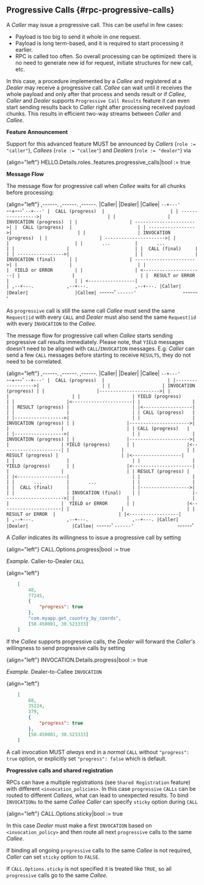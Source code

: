 ## Progressive Calls {#rpc-progressive-calls}

A *Caller* may issue a progressive call. This can be useful in few cases:

* Payload is too big to send it whole in one request.
* Payload is long term-based, and it is required to start processing it earlier.
* RPC is called too often. So overall processing can be optimized: there is no need to generate new id for request,
  initiate structures for new call, etc.

In this case, a procedure implemented by a *Callee* and registered at a *Dealer* may receive a progressive call.
*Callee* can wait until it receives the whole payload and only after that process and sends result or 
if *Callee*, *Caller* and *Dealer* supports `Progressive Call Results` feature it can even start sending results 
back to *Caller* right after processing received payload chunks.
This results in efficient two-way streams between *Caller* and *Callee*.

**Feature Announcement**

Support for this advanced feature MUST be announced by *Callers* (`role := "caller"`), *Callees* (`role := "callee"`) and *Dealers* (`role := "dealer"`) via

{align="left"}
HELLO.Details.roles.<role>.features.progressive_calls|bool := true

**Message Flow**

The message flow for progressive call when *Callee* waits for all chunks before processing:

{align="left"}
,------.            ,------.                 ,------.
|Caller|            |Dealer|                 |Callee|
`--+---'            `--+---'                 `--+---'
   |  CALL (progress)  |                        |
   | ----------------->|                        |
   |                   | INVOCATION (progress)  |
   |                   | ---------------------->|
   |  CALL (progress)  |                        |
   | ----------------->|                        |
   |                   | INVOCATION (progress)  |
   |                   | ---------------------->|
   |                   |                        |
   |       ...         |       ...              |
   |                   |                        |
   |  CALL (final)     |                        |
   | ----------------->|                        |
   |                   | INVOCATION (final)     |
   |                   | ---------------------->|
   |                   |                        |
   |                   |  YIELD or ERROR        |
   |                   | <----------------------|
   |                   |                        |
   |  RESULT or ERROR  |                        |
   | <-----------------|                        |
,--+---.            ,--+---.                 ,--+---.
|Caller|            |Dealer|                 |Callee|
`------'            `------'                 `------'

As `progressive` call is still the same call *Callee* must send the same `Request|id` with every `CALL` and *Dealer*
must also send the same `Request|id` with every `INVOCATION` to the *Callee*.


The message flow for progressive call when *Callee* starts sending progressive call results immediately. Please note,
that `YIELD` messages doesn't need to be aligned with `CALL`/`INVOCATION` messages. E.g. *Caller* can send a few 
`CALL` messages before starting to receive `RESULTS`, they do not need to be correlated. 

{align="left"}
,------.            ,------.                ,------.
|Caller|            |Dealer|                |Callee|
`--+---'            `--+---'                `--+---'
   |  CALL (progress)  |                       |
   |------------------>|                       |
   |                   | INVOCATION (progress) |
   |                   |---------------------->|
   |                   |                       |
   |                   | YIELD (progress)      |
   |                   |<----------------------|
   |                   |                       |
   | RESULT (progress) |                       |
   |<------------------|                       |
   |                   |                       |
   | CALL (progress)   |                       |
   |------------------>|                       |
   |                   | INVOCATION (progress) |
   |                   |---------------------->|
   |                   |                       |
   | CALL (progress)   |                       |
   |------------------>|                       |
   |                   | INVOCATION (progress) |
   |                   |---------------------->|
   |                   | YIELD (progress)      |
   |                   |<----------------------|
   |                   |                       |
   | RESULT (progress) |                       |
   |<------------------|                       |
   |                   |                       |
   |                   | YIELD (progress)      |
   |                   |<----------------------|
   |                   |                       |
   | RESULT (progress) |                       |
   |<------------------|                       |
   |                   |                       |
   |       ...         |       ...             |
   |                   |                       |
   |  CALL (final)     |                       |
   |------------------>|                       |
   |                   | INVOCATION (final)    |
   |                   |---------------------->|
   |                   |                       |
   |                   |  YIELD or ERROR       |
   |                   |<----------------------|
   |                   |                       |
   |  RESULT or ERROR  |                       |
   |<------------------|                       |
,--+---.            ,--+---.                ,--+---.
|Caller|            |Dealer|                |Callee|
`------'            `------'                `------'

A *Caller* indicates its willingness to issue a progressive call by setting

{align="left"}
CALL.Options.progress|bool := true

*Example.* Caller-to-Dealer `CALL`

{align="left"}
```json
    [
        48,
        77245,
        {
            "progress": true
        },
        "com.myapp.get_country_by_coords",
        [50.450001, 30.523333]
    ]
```

If the *Callee* supports progressive calls, the *Dealer* will forward the *Caller's* willingness to send progressive calls by setting

{align="left"}
INVOCATION.Details.progress|bool := true


*Example.* Dealer-to-Callee `INVOCATION`

{align="left"}
```json
    [
        68,
        35224,
        379,
        {
            "progress": true
        },
        [50.450001, 30.523333]
    ]
```

A call invocation MUST *always* end in a *normal* `CALL` without `"progress": true` option, or explicitly set `"progress": false` which is default.

**Progressive calls and shared registration**

RPCs can have a multiple registrations (see `Shared Registration` feature) with different `<invocation_policies>`.
In this case `progressive` `CALLs` can be routed to different *Callees*, what can lead to unexpected results.
To bind `INVOCATIONs` to the same *Callee* *Caller* can specify `sticky` option during `CALL`

{align="left"}
CALL.Options.sticky|bool := true


In this case *Dealer* must make a first `INVOCATION` based on `<invocation_policy>` and then route all next `progressive` 
calls to the same *Callee*.

If binding all ongoing `progressive` calls to the same *Callee* is not required, *Caller* can set `sticky` option to `FALSE`. 

If `CALL.Options.sticky` is not specified it is treated like `TRUE`, so all `progressive`
calls go to the same *Callee*.

